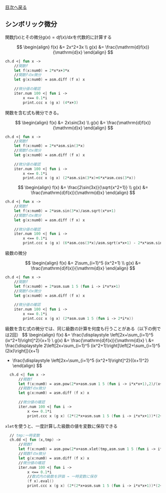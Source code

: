 [目次へ戻る](index.md)
## シンボリック微分

関数$f(x)$とその微分$g(x)=\mathrm{d}f(x)/\mathrm{d}x$を代数的に計算する

$$
\begin{align}
f(x) &= 2x^2+3x
\\
g(x) &= \frac{\mathrm{d}f(x)}{\mathrm{d}x}
\end{align}
$$

```fsharp
ch.d <| fun x ->
    //関数f
    let f(x:num0) = 2*x*x+3*x
    //関数fのx微分
    let g(x:num0) = asm.diff (f x) x
    
    //微分値の確認
    iter.num 100 <| fun i ->
        x <== 0.1*i
        print.ccc x (g x) (4*x+3)
```

関数を含む式も微分できる。

$$
\begin{align}
f(x) &= 2x\sin(3x)
\\
g(x) &= \frac{\mathrm{d}f(x)}{\mathrm{d}x}
\end{align}
$$

```fsharp
ch.d <| fun x ->
    //関数f
    let f(x:num0) = 2*x*asm.sin(3*x)
    //関数fのx微分
    let g(x:num0) = asm.diff (f x) x
    
    //微分値の確認
    iter.num 100 <| fun i ->
        x <== 0.1*i
        print.ccc x (g x) (2*asm.sin(3*x)+6*x*asm.cos(3*x))
```

$$
\begin{align}
f(x) &= \frac{2\sin(3x)}{\sqrt{x^2+1}}
\\
g(x) &= \frac{\mathrm{d}f(x)}{\mathrm{d}x}
\end{align}
$$

```fsharp
ch.d <| fun x ->
    //関数f
    let f(x:num0) = 2*asm.sin(3*x)/asm.sqrt(x*x+1)
    //関数fのx微分
    let g(x:num0) = asm.diff (f x) x
    
    //微分値の確認
    iter.num 100 <| fun i ->
        x <== 0.1*i
        print.ccc x (g x) (6*asm.cos(3*x)/asm.sqrt(x*x+1) - 2*x*asm.sin(3*x)/asm.pow(x*x+1,1.5))
```

級数の微分

$$
\begin{align}
f(x) &= 2\sum_{i=1}^5 (ix^2+1)
\\
g(x) &= \frac{\mathrm{d}f(x)}{\mathrm{d}x}
\end{align}
$$

```fsharp
ch.d <| fun x ->
    //関数f
    let f(x:num0) = 2*asm.sum 1 5 (fun i -> i*x*x+1)
    //関数fのx微分
    let g(x:num0) = asm.diff (f x) x
    
    //微分値の確認
    iter.num 100 <| fun i ->
        x <== 0.1*i
        print.ccc x (g x) (2*asm.sum 1 5 (fun i -> 2*i*x))
```

級数を含む式の微分では、同じ級数の計算を何度も行うことがある（以下の例では2回）
$$
\begin{align}
f(x)
&= \frac{\displaystyle \left[2x+\sum_{i=1}^5 (ix^2+1)\right]^2}{x+1}
\\
g(x)
&= \frac{\mathrm{d}f(x)}{\mathrm{d}x}
\\
&= \frac{\displaystyle 2\left[2x+\sum_{i=1}^5 (ix^2+1)\right]\left[2+\sum_{i=1}^5 (2ix)\right]}{x+1}
 - \frac{\displaystyle \left[2x+\sum_{i=1}^5 (ix^2+1)\right]^2}{(x+1)^2}
\end{align}
$$

```fsharp
  ch.d <| fun x ->
      //関数f
      let f(x:num0) = asm.pow(2*x+asm.sum 1 5 (fun i -> i*x*x+1),2)/(x+1)
      //関数fのx微分
      let g(x:num0) = asm.diff (f x) x
      
      //微分値の確認
      iter.num 100 <| fun i ->
          x <== 0.1*i
          print.ccc x (g x) (2*(2*x+asm.sum 1 5 (fun i -> i*x*x+1))*(2+asm.sum 1 5 (fun i -> 2*i*x))/(x+1)-asm.pow(2*x+asm.sum 1 5 (fun i -> i*x*x+1),2)/asm.pow(x+1,2))
```

`xlet`を使うと、一度計算した級数の値を変数に保存できる

```fsharp
  // tmp:一時変数
  ch.dd <| fun (x,tmp) ->
      //関数f
      let f(x:num0) = asm.pow(2*x+asm.xlet(tmp,asm.sum 1 5 (fun i -> i*x*x+1)),2)/(x+1)
      //関数fのx微分
      let g(x:num0) = asm.diff (f x) x
      //微分値の確認
      iter.num 100 <| fun i ->
          x <== 0.1*i
          //数式内の級数を評価 → 一時変数に保存
          (f x).eval()
          print.ccc x (g x) (2*(2*x+asm.sum 1 5 (fun i -> i*x*x+1))*(2+asm.sum 1 5 (fun i -> 2*i*x))/(x+1)-asm.pow(2*x+asm.sum 1 5 (fun i -> i*x*x+1),2)/asm.pow(x+1,2))
```
